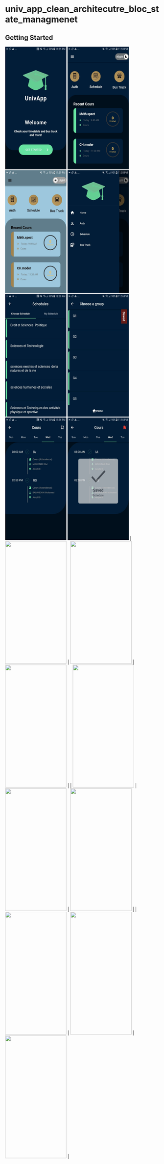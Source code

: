 # univ_app_clean_architecutre_bloc_state_managmenet



## Getting Started

<img src="/screenshots/1.jpg" width="200" height = "400">
<img src="/screenshots/2.jpg" width="200" height = "400">
<img src="/screenshots/3.jpg" width="200" height = "400">
<img src="screenshots/4.jpg" width="200" height = "400">
<img src="screenshots/5.jpg" width="200" height = "400">
<img src="screenshots/6.jpg" width="200" height = "400">
<img src="screenshots/7.jpg" width="200" height = "400">
<img src="screenshots/8.jpg" width="200" height = "400">
| <img src="screenshots/image1.png" width="200" height="400"> | <img src="screenshots/image2.png" width="200" height="400"> | <img src="screenshots/image3.png" width="200" height="400"> |
| <img src="screenshots/image4.png" width="200" height="400"> | <img src="screenshots/image5.png" width="200" height="400"> | <img src="screenshots/image6.png" width="200" height="400"> |
| <img src="screenshots/image7.png" width="200" height="400"> | <img src="screenshots/image8.png" width="200" height="400"> | <img src="screenshots/image9.png" width="200" height="400"> |



